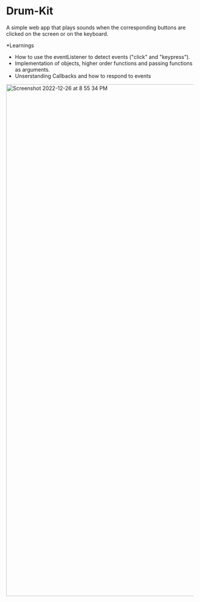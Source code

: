# Drum-Kit

A simple web app that plays sounds when the corresponding buttons are clicked on the screen or on the keyboard.

*Learnings
  - How to use the eventListener to detect events ("click" and "keypress").
  - Implementation of objects, higher order functions and passing functions as arguments.
  - Unserstanding Callbacks and how to respond to events

<img width="1374" alt="Screenshot 2022-12-26 at 8 55 34 PM" src="https://user-images.githubusercontent.com/79953633/209599848-5a4b930d-8cce-49fc-822f-936b76a176dc.png">
